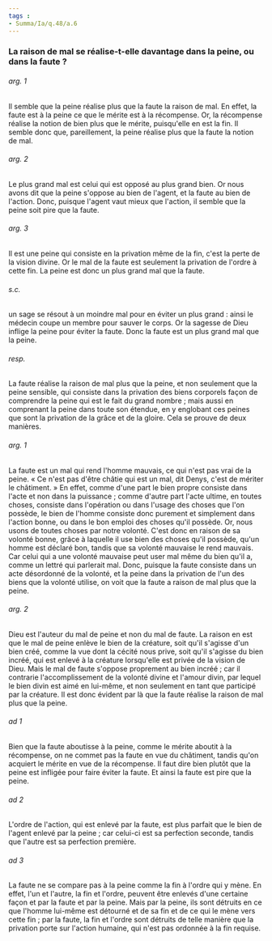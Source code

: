 ```yaml
---
tags : 
- Summa/Ia/q.48/a.6
---
```


### La raison de mal se réalise-t-elle davantage dans la peine, ou dans la faute ?

###### arg. 1
Il semble que la peine réalise plus que la faute la raison de mal. En effet, la faute est à la peine ce que le mérite est à la récompense. Or, la récompense réalise la notion de bien plus que le mérite, puisqu'elle en est la fin. Il semble donc que, pareillement, la peine réalise plus que la faute la notion de mal. 

###### arg. 2
Le plus grand mal est celui qui est opposé au plus grand bien. Or nous avons dit que la peine s'oppose au bien de l'agent, et la faute au bien de l'action. Donc, puisque l'agent vaut mieux que l'action, il semble que la peine soit pire que la faute. 

###### arg. 3
Il est une peine qui consiste en la privation même de la fin, c'est la perte de la vision divine. Or le mal de la faute est seulement la privation de l'ordre à cette fin. La peine est donc un plus grand mal que la faute. 

###### s.c.
un sage se résout à un moindre mal pour en éviter un plus grand : ainsi le médecin coupe un membre pour sauver le corps. Or la sagesse de Dieu inflige la peine pour éviter la faute. Donc la faute est un plus grand mal que la peine. 

###### resp.
La faute réalise la raison de mal plus que la peine, et non seulement que la peine sensible, qui consiste dans la privation des biens corporels façon de comprendre la peine qui est le fait du grand nombre ; mais aussi en comprenant la peine dans toute son étendue, en y englobant ces peines que sont la privation de la grâce et de la gloire. Cela se prouve de deux manières. 

###### arg. 1
La faute est un mal qui rend l'homme mauvais, ce qui n'est pas vrai de la peine. « Ce n'est pas d'être châtie qui est un mal, dit Denys, c'est de mériter le châtiment. » En effet, comme d'une part le bien propre consiste dans l'acte et non dans la puissance ; comme d'autre part l'acte ultime, en toutes choses, consiste dans l'opération ou dans l'usage des choses que l'on possède, le bien de l'homme consiste donc purement et simplement dans l'action bonne, ou dans le bon emploi des choses qu'il possède. Or, nous usons de toutes choses par notre volonté. C'est donc en raison de sa volonté bonne, grâce à laquelle il use bien des choses qu'il possède, qu'un homme est déclaré bon, tandis que sa volonté mauvaise le rend mauvais. Car celui qui a une volonté mauvaise peut user mal même du bien qu'il a, comme un lettré qui parlerait mal. Donc, puisque la faute consiste dans un acte désordonné de la volonté, et la peine dans la privation de l'un des biens que la volonté utilise, on voit que la faute a raison de mal plus que la peine. 

###### arg. 2
Dieu est l'auteur du mal de peine et non du mal de faute. La raison en est que le mal de peine enlève le bien de la créature, soit qu'il s'agisse d'un bien créé, comme la vue dont la cécité nous prive, soit qu'il s'agisse du bien incréé, qui est enlevé à la créature lorsqu'elle est privée de la vision de Dieu. Mais le mal de faute s'oppose proprement au bien incréé ; car il contrarie l'accomplissement de la volonté divine et l'amour divin, par lequel le bien divin est aimé en lui-même, et non seulement en tant que participé par la créature. Il est donc évident par là que la faute réalise la raison de mal plus que la peine. 

###### ad 1
Bien que la faute aboutisse à la peine, comme le mérite aboutit à la récompense, on ne commet pas la faute en vue du châtiment, tandis qu'on acquiert le mérite en vue de la récompense. Il faut dire bien plutôt que la peine est infligée pour faire éviter la faute. Et ainsi la faute est pire que la peine. 

###### ad 2
L'ordre de l'action, qui est enlevé par la faute, est plus parfait que le bien de l'agent enlevé par la peine ; car celui-ci est sa perfection seconde, tandis que l'autre est sa perfection première. 

###### ad 3
La faute ne se compare pas à la peine comme la fin à l'ordre qui y mène. En effet, l'un et l'autre, la fin et l'ordre, peuvent être enlevés d'une certaine façon et par la faute et par la peine. Mais par la peine, ils sont détruits en ce que l'homme lui-même est détourné et de sa fin et de ce qui le mène vers cette fin ; par la faute, la fin et l'ordre sont détruits de telle manière que la privation porte sur l'action humaine, qui n'est pas ordonnée à la fin requise. 





